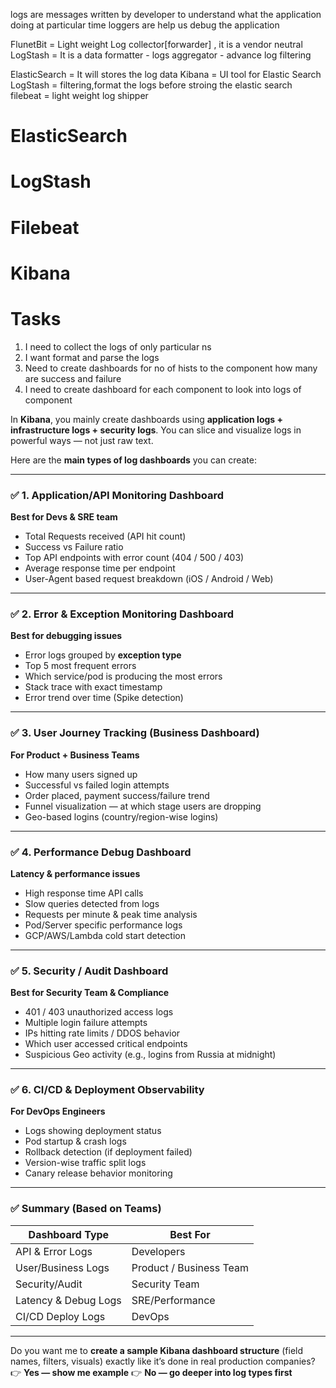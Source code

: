logs are messages written by developer to understand what the application doing at particular time loggers are help us debug the 
application

FlunetBit = Light weight Log collector[forwarder] , it is a vendor neutral
LogStash = It is a data formatter
           - logs aggregator
           - advance log filtering
        
ElasticSearch = It will stores the log data
Kibana = UI tool for Elastic Search
LogStash = filtering,format the logs before stroing the elastic search
filebeat = light weight log shipper



# ElasticSearch

# LogStash

# Filebeat

# Kibana


# Tasks

1. I need to collect the logs of only particular ns
2. I want format and parse the logs
3. Need to create dashboards for no of hists to the component how many are success and failure
4. I need to create dashboard for each component to look into logs of component




In **Kibana**, you mainly create dashboards using **application logs + infrastructure logs + security logs**. You can slice and visualize logs in powerful ways — not just raw text.

Here are the **main types of log dashboards** you can create:

---

### ✅ 1. **Application/API Monitoring Dashboard**

**Best for Devs & SRE team**

* Total Requests received (API hit count)
* Success vs Failure ratio
* Top API endpoints with error count (404 / 500 / 403)
* Average response time per endpoint
* User-Agent based request breakdown (iOS / Android / Web)

---

### ✅ 2. **Error & Exception Monitoring Dashboard**

**Best for debugging issues**

* Error logs grouped by **exception type**
* Top 5 most frequent errors
* Which service/pod is producing the most errors
* Stack trace with exact timestamp
* Error trend over time (Spike detection)

---

### ✅ 3. **User Journey Tracking (Business Dashboard)**

**For Product + Business Teams**

* How many users signed up
* Successful vs failed login attempts
* Order placed, payment success/failure trend
* Funnel visualization — at which stage users are dropping
* Geo-based logins (country/region-wise logins)

---

### ✅ 4. **Performance Debug Dashboard**

**Latency & performance issues**

* High response time API calls
* Slow queries detected from logs
* Requests per minute & peak time analysis
* Pod/Server specific performance logs
* GCP/AWS/Lambda cold start detection

---

### ✅ 5. **Security / Audit Dashboard**

**Best for Security Team & Compliance**

* 401 / 403 unauthorized access logs
* Multiple login failure attempts
* IPs hitting rate limits / DDOS behavior
* Which user accessed critical endpoints
* Suspicious Geo activity (e.g., logins from Russia at midnight)

---

### ✅ 6. **CI/CD & Deployment Observability**

**For DevOps Engineers**

* Logs showing deployment status
* Pod startup & crash logs
* Rollback detection (if deployment failed)
* Version-wise traffic split logs
* Canary release behavior monitoring

---

### ✅ Summary (Based on Teams)

| Dashboard Type       | Best For                |
| -------------------- | ----------------------- |
| API & Error Logs     | Developers              |
| User/Business Logs   | Product / Business Team |
| Security/Audit       | Security Team           |
| Latency & Debug Logs | SRE/Performance         |
| CI/CD Deploy Logs    | DevOps                  |

---

Do you want me to **create a sample Kibana dashboard structure** (field names, filters, visuals) exactly like it’s done in real production companies?
👉 **Yes — show me example**
👉 **No — go deeper into log types first**
